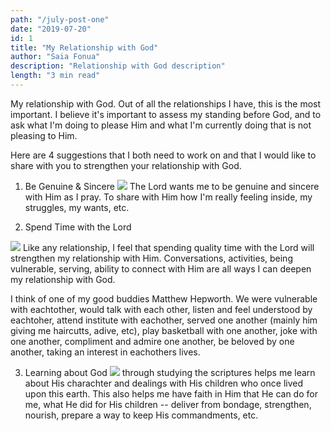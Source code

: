 ```yaml
---
path: "/july-post-one"
date: "2019-07-20"
id: 1
title: "My Relationship with God"
author: "Saia Fonua"
description: "Relationship with God description"
length: "3 min read"
---
```


My relationship with God. Out of all the relationships I have, this is the most important. I believe it's important to assess my standing before God, and to ask what I'm doing to please Him and what I'm currently doing that is not pleasing to Him. 

Here are 4 suggestions that I both need to work on and that I would like to share with you to strengthen your relationship with God. 

1. Be Genuine & Sincere
![](https://cdn.psychologytoday.com/sites/default/files/field_blog_entry_images/ID-100241024.jpg)
The Lord wants me to be genuine and sincere with Him as I pray. To share with Him how I'm really feeling inside, my struggles, my wants, etc.

2. Spend Time with the Lord

![](https://mohammadshahverdi.files.wordpress.com/2017/03/wp-image-755007652jpg.jpg)
Like any relationship, I feel that spending quality time with the Lord will strengthen my relationship with Him. Conversations, activities, being vulnerable, serving, ability to connect with Him are all ways I can deepen my relationship with God. 

I think of one of my good buddies Matthew Hepworth. We were vulnerable with eachtother, would talk with each other, listen and feel understood by eachtoher, attend institute with eachother, served one another (mainly him giving me haircutts, adive, etc), play basketball with one another, joke with one another, compliment and admire one another, be beloved by one another, taking an interest in eachothers lives. 

3. Learning about God 
![](https://askgramps.org/files/2012/08/Jesus-Christ-Preaching-mormon.jpg)
through studying the scriptures helps me learn about His charachter and dealings with His children who once lived upon this earth. This also helps me have faith in Him that He can do for me, what He did for His children -- deliver from bondage, strengthen, nourish, prepare a way to keep His commandments, etc.
